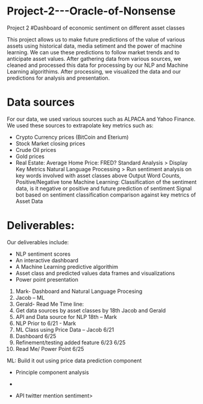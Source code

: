 # Project-2---Oracle-of-Nonsense
Project 2 
#Dashboard of economic sentiment on different asset classes

This project allows us to make future predictions of the value of various assets using historical data, media setiment and the power of machine learning. We can use these predictions to follow market trends and to anticipate asset values. After gathering data from various sources, we cleaned and processed this data for processing by our NLP and Machine Learning algorithims. After processing, we visualized the data and our predictions for analysis and presentation.  

#	Data sources
For our data, we used various sources such as ALPACA and Yahoo Finance. We used these sources to extrapolate key metrics such as:
-	Crypto Currency prices (BitCoin and Eterium) 
-	Stock Market closing prices
-	Crude Oil prices 
-	Gold prices 
-	Real Estate: Average Home Price: FRED?
Standard Analysis > Display Key Metrics 
Natural Language Processing > Run sentiment analysis on key words involved with asset classes above
	Output Word Counts, Positive/Negative tone
Machine Learning: Classification of the sentiment data, is it negative or positive and future prediction of sentiment
Signal bot based on sentiment classification comparison against key metrics of Asset Data 




# Deliverables:

Our deliverables include:
-	NLP sentiment scores
-	An interactive dashboard
-	A Machine Learning predictive algorithim
-	Asset class and predicted values data frames and visualizations
-	Power point presentation
1.	Mark- Dashboard and Natural Language Procesing
2.	Jacob – ML
3.	Gerald- Read Me
Time line:
1.	Get data sources by asset classes by 18th    Jacob and Gerald
2.	API and Data source for NLP 18th – Mark
3.	NLP Prior to 6/21 - Mark
4.	ML Class using Price Data – Jacob 6/21
5.	Dashboard 6/25
6.	Refinement/testing added feature 6/23 6/25
7.	Read Me/ Power Point 6/25


ML: Build it out using price data prediction component 
-	Principle component analysis 
-	


-	API twitter mention sentiment> 

